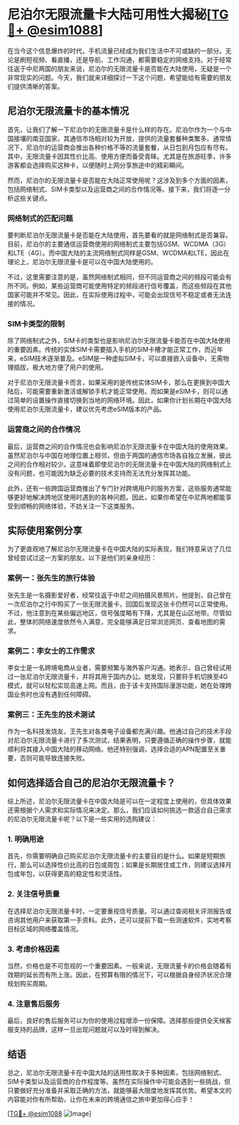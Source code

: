 # 尼泊尔无限流量卡大陆可用性大揭秘[[TG💪+ @esim1088](https://t.me/s/esim1088)]

在当今这个信息爆炸的时代，手机流量已经成为我们生活中不可或缺的一部分。无论是刷短视频、看直播，还是导航、工作沟通，都需要稳定的网络支持。对于经常往返于中尼两国的朋友来说，尼泊尔的无限流量卡是否能在大陆使用，无疑是一个非常现实的问题。今天，我们就来详细探讨一下这个问题，希望能给有需要的朋友们提供清晰的答案。

## 尼泊尔无限流量卡的基本情况

首先，让我们了解一下尼泊尔的无限流量卡是什么样的存在。尼泊尔作为一个与中国接壤的南亚国家，其通信市场相对较为开放，提供的流量套餐种类繁多。通常情况下，尼泊尔的运营商会推出各种价格不等的流量套餐，从日包到月包应有尽有。其中，无限流量卡因其性价比高、使用方便而备受青睐。尤其是在旅游旺季，许多游客都会选择购买这种卡，以便随时上网分享旅途中的精彩瞬间。

然而，尼泊尔的无限流量卡是否能在大陆正常使用呢？这涉及到多个方面的因素，包括网络制式、SIM卡类型以及运营商之间的合作情况等。接下来，我们将逐一分析这些关键点。

### 网络制式的匹配问题

要判断尼泊尔无限流量卡是否能在大陆使用，首先要看的就是网络制式是否兼容。目前，尼泊尔的主要通信运营商使用的网络制式主要包括GSM、WCDMA（3G）和LTE（4G）。而中国大陆的主流网络制式同样是GSM、WCDMA和LTE，因此在理论上，尼泊尔无限流量卡是可以在中国大陆使用的。

不过，这里需要注意的是，虽然网络制式相同，但不同运营商之间的频段可能会有所不同。例如，某些运营商可能使用特定的频段进行信号覆盖，而这些频段在其他国家可能并不常见。因此，在实际使用过程中，可能会出现信号不稳定或者无法连接的情况。

### SIM卡类型的限制

除了网络制式之外，SIM卡的类型也是影响尼泊尔无限流量卡能否在中国大陆使用的重要因素。传统的实体SIM卡需要插入手机的SIM卡槽才能正常工作，而近年来，eSIM技术逐渐普及。eSIM是一种虚拟SIM卡，可以直接嵌入设备中，无需物理插拔，极大地方便了用户的使用。

对于尼泊尔无限流量卡而言，如果采用的是传统实体SIM卡，那么在更换到中国大陆后，可能需要重新激活或解锁手机才能正常使用。而如果是eSIM卡，则可以通过简单的设置操作直接切换到当地的网络环境。因此，如果你计划长期在中国大陆使用尼泊尔无限流量卡，建议优先考虑eSIM版本的产品。

### 运营商之间的合作情况

最后，运营商之间的合作情况也会影响尼泊尔无限流量卡在中国大陆的使用效果。虽然尼泊尔与中国在地理位置上相邻，但由于两国的通信市场各自独立发展，彼此之间的合作相对较少。这意味着即使尼泊尔的无限流量卡在中国大陆的网络制式上没有问题，也可能因为缺乏必要的技术支持而无法充分发挥其功能。

此外，还有一些跨国运营商推出了专门针对跨境用户的服务方案，这些服务通常能够更好地解决跨地区使用时遇到的各种问题。因此，如果你希望在中尼两地都能享受到顺畅的网络体验，不妨关注一下这类服务。

## 实际使用案例分享

为了更直观地了解尼泊尔无限流量卡在中国大陆的实际表现，我们特意采访了几位曾经尝试过这一方案的朋友。以下是他们的亲身经历：

### 案例一：张先生的旅行体验

张先生是一名摄影爱好者，经常往返于中尼之间拍摄风景照片。他提到，自己曾在一次尼泊尔之行中购买了一张无限流量卡，回国后发现这张卡仍然可以正常使用。不过，他注意到在某些偏远地区，信号强度略有下降，尤其是在山区地带。尽管如此，整体的网络速度依然令人满意，完全能够满足日常浏览网页、查看地图的需求。

### 案例二：李女士的工作需求

李女士是一名跨境电商从业者，需要频繁与海外客户沟通。她表示，自己曾经试用过一张尼泊尔无限流量卡，并将其用于国内办公。她发现，只要将手机切换至4G模式，就可以轻松实现高速上网。而且，由于该卡支持国际漫游功能，她在处理跨国业务时也没有遇到任何障碍。

### 案例三：王先生的技术测试

作为一名科技发烧友，王先生对各类电子设备都充满兴趣。他通过自己的技术手段对尼泊尔无限流量卡进行了多次测试，结果表明，只要遵循正确的操作步骤，就能顺利将其接入中国大陆的移动网络。他还特别强调，选择合适的APN配置至关重要，否则可能导致连接失败。

## 如何选择适合自己的尼泊尔无限流量卡？

综上所述，尼泊尔无限流量卡在中国大陆是可以在一定程度上使用的，但具体效果还需根据个人需求和实际情况来决定。那么，我们应该如何挑选一款适合自己需求的尼泊尔无限流量卡呢？以下是一些实用的选购建议：

### 1. 明确用途

首先，你需要明确自己购买尼泊尔无限流量卡的主要目的是什么。如果是短期旅行，那么可以选择性价比高的日包或周包；如果是长期居住或工作，则建议选择月包或年包，以获得更高的稳定性和灵活性。

### 2. 关注信号质量

在选择尼泊尔无限流量卡时，一定要重视信号质量。可以通过查阅相关评测报告或咨询其他用户来获取第一手资料。此外，还可以提前下载一些测速软件，实地考察目标区域的网络覆盖情况。

### 3. 考虑价格因素

当然，价格也是不可忽视的一个重要因素。一般来说，无限流量卡的价格会随着有效期的延长而有所上涨。因此，在预算有限的情况下，可以根据自身经济状况合理规划购买周期。

### 4. 注意售后服务

最后，良好的售后服务可以为你的使用过程增添一份保障。选择那些提供全天候客服支持的品牌，这样一旦出现问题就可以及时得到解决。

## 结语

总之，尼泊尔无限流量卡在中国大陆的适用性取决于多种因素，包括网络制式、SIM卡类型以及运营商的合作程度等。虽然在实际操作中可能会遇到一些挑战，但只要做好充分准备并采取正确的方法，就能够最大限度地发挥其优势。希望本文的内容能对你有所帮助，让你在未来的跨境通信之旅中更加得心应手！

[[TG💪+ @esim1088](https://t.me/s/esim1088) ![Image](https://i.postimg.cc/4NQfJmqS/Snipaste-2025-05-13-00-14-12.png)]